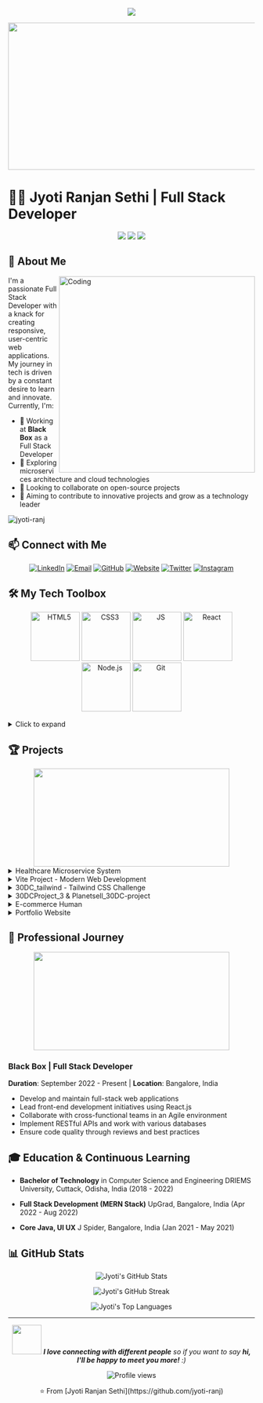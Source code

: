 <p align="center">
  <img src="https://readme-typing-svg.herokuapp.com/?lines=Welcome+to+Jyoti+Ranjan+Sethi's+Profile!;Full+Stack+Developer;Passionate+Learner;Open+Source+Enthusiast&font=Fira%20Code&center=true&width=480&height=50&duration=4000&pause=1000">
</p>

<div align="center">
  <img src="https://media.giphy.com/media/f3iwJFOVOwuy7K6FFw/giphy.gif" width="600" height="300"/>
</div>

# 👨‍💻 Jyoti Ranjan Sethi | Full Stack Developer

<p align="center">
  <a href="https://www.linkedin.com/in/jyoti-ranjan-sethi-355a84205/"><img src="https://img.shields.io/badge/-LinkedIn-0077B5?style=for-the-badge&logo=Linkedin&logoColor=white"/></a>
  <a href="mailto:jrs15jan2000@gmail.com"><img src="https://img.shields.io/badge/-Email-D14836?style=for-the-badge&logo=Gmail&logoColor=white"/></a>
  <a href="https://github.com/jyoti-ranj"><img src="https://img.shields.io/badge/-GitHub-181717?style=for-the-badge&logo=GitHub&logoColor=white"/></a>
</p>

## 🚀 About Me

<img align="right" alt="Coding" width="400" src="https://media.giphy.com/media/Y4ak9Ki2GZCbJxAnJD/giphy.gif">

I'm a passionate Full Stack Developer with a knack for creating responsive, user-centric web applications. My journey in tech is driven by a constant desire to learn and innovate. Currently, I'm:

- 🔭 Working at **Black Box** as a Full Stack Developer
- 🌱 Exploring microservices architecture and cloud technologies
- 👯 Looking to collaborate on open-source projects
- 🎯 Aiming to contribute to innovative projects and grow as a technology leader

<p align="left">
  <img src="https://komarev.com/ghpvc/?username=jyoti-ranj&label=Profile%20views&color=0e75b6&style=flat" alt="jyoti-ranj" />
</p>

## 📫 Connect with Me

<p align="center">
  <a href="https://www.linkedin.com/in/jyoti-ranjan-sethi-355a84205/"><img src="https://img.shields.io/badge/-LinkedIn-0077B5?style=for-the-badge&logo=Linkedin&logoColor=white" alt="LinkedIn"/></a>
  <a href="mailto:jrs15jan2000@gmail.com"><img src="https://img.shields.io/badge/-Email-D14836?style=for-the-badge&logo=Gmail&logoColor=white" alt="Email"/></a>
  <a href="https://github.com/jyoti-ranj"><img src="https://img.shields.io/badge/-GitHub-181717?style=for-the-badge&logo=GitHub&logoColor=white" alt="GitHub"/></a>
  <a href="https://portfolio-jrs.netlify.app/"><img src="https://img.shields.io/badge/-Website-000000?style=for-the-badge&logo=Google%20Chrome&logoColor=white" alt="Website"/></a>
  <a href="https://twitter.com/jyoti_ranjan_se"><img src="https://img.shields.io/badge/-Twitter-1DA1F2?style=for-the-badge&logo=Twitter&logoColor=white" alt="Twitter"/></a>
  <a href="https://www.instagram.com/jyoti_ranjan_se/"><img src="https://img.shields.io/badge/-Instagram-E4405F?style=for-the-badge&logo=Instagram&logoColor=white" alt="Instagram"/></a>
</p>

## 🛠️ My Tech Toolbox

<p align="center">
  <img src="https://media3.giphy.com/media/XAxylRMCdpbEWUAvr8/giphy.gif" width="100" alt="HTML5">
  <img src="https://media3.giphy.com/media/fsEaZldNC8A1PJ3mwp/giphy.gif" width="100" alt="CSS3">
  <img src="https://media3.giphy.com/media/SvFocn0wNMx0iv2rYz/giphy.gif" width="100" alt="JS">
  <img src="https://media3.giphy.com/media/eNAsjO55tPbgaor7ma/giphy.gif" width="100" alt="React">
  <img src="https://media3.giphy.com/media/kdFc8fubgS31b8DsVu/giphy.gif" width="100" alt="Node.js">
  <img src="https://media3.giphy.com/media/kH1DBkPNyZPOk0BxrM/giphy.gif" width="100" alt="Git">
</p>

<details>
<summary>Click to expand</summary>

### Languages
![Java](https://img.shields.io/badge/-Java-007396?style=flat-square&logo=java&logoColor=white)
![JavaScript](https://img.shields.io/badge/-JavaScript-F7DF1E?style=flat-square&logo=javascript&logoColor=black)
![TypeScript](https://img.shields.io/badge/-TypeScript-3178C6?style=flat-square&logo=typescript&logoColor=white)
![HTML5](https://img.shields.io/badge/-HTML5-E34F26?style=flat-square&logo=html5&logoColor=white)
![CSS3](https://img.shields.io/badge/-CSS3-1572B6?style=flat-square&logo=css3&logoColor=white)

### Frontend
![React](https://img.shields.io/badge/-React-61DAFB?style=flat-square&logo=react&logoColor=black)
![Tailwind CSS](https://img.shields.io/badge/-Tailwind_CSS-38B2AC?style=flat-square&logo=tailwind-css&logoColor=white)

### Backend
![Node.js](https://img.shields.io/badge/-Node.js-339933?style=flat-square&logo=node.js&logoColor=white)
![Express.js](https://img.shields.io/badge/-Express.js-000000?style=flat-square&logo=express&logoColor=white)

### Databases
![MongoDB](https://img.shields.io/badge/-MongoDB-47A248?style=flat-square&logo=mongodb&logoColor=white)
![MySQL](https://img.shields.io/badge/-MySQL-4479A1?style=flat-square&logo=mysql&logoColor=white)
![PostgreSQL](https://img.shields.io/badge/-PostgreSQL-336791?style=flat-square&logo=postgresql&logoColor=white)
![Oracle](https://img.shields.io/badge/-Oracle-F80000?style=flat-square&logo=oracle&logoColor=white)

### Tools & Technologies
![Git](https://img.shields.io/badge/-Git-F05032?style=flat-square&logo=git&logoColor=white)
![VS Code](https://img.shields.io/badge/-VS_Code-007ACC?style=flat-square&logo=visual-studio-code&logoColor=white)
![IntelliJ IDEA](https://img.shields.io/badge/-IntelliJ_IDEA-000000?style=flat-square&logo=intellij-idea&logoColor=white)
![Postman](https://img.shields.io/badge/-Postman-FF6C37?style=flat-square&logo=postman&logoColor=white)
![npm](https://img.shields.io/badge/-npm-CB3837?style=flat-square&logo=npm&logoColor=white)
![Yarn](https://img.shields.io/badge/-Yarn-2C8EBB?style=flat-square&logo=yarn&logoColor=white)
![Vite](https://img.shields.io/badge/-Vite-646CFF?style=flat-square&logo=vite&logoColor=white)

### Additional Skills
![RESTful APIs](https://img.shields.io/badge/-RESTful_APIs-009688?style=flat-square&logo=fastapi&logoColor=white)
![Responsive Design](https://img.shields.io/badge/-Responsive_Design-1572B6?style=flat-square&logo=css3&logoColor=white)
![Agile](https://img.shields.io/badge/-Agile-47A248?style=flat-square&logo=agile&logoColor=white)

</details>

## 🏆 Projects

<div align="center">
  <img src="https://media.giphy.com/media/3oKIPEqDGUULpEU0aQ/giphy.gif" width="400" height="200">
</div>

<details>
<summary>Healthcare Microservice System</summary>

- **Repository**: [Healthcare_Microservice](https://github.com/jyoti-ranj/Healthcare_Microservice)
- **Tech Stack**: JavaScript, Node.js, Express.js
- **Key Features**:
  - Microservice architecture for healthcare management
  - RESTful APIs for patient data handling
  - Authentication and authorization
- **Learning Outcomes**: Microservice architecture, API design, healthcare data security
</details>

<details>
<summary>Vite Project - Modern Web Development</summary>

- **Repository**: [vite-project](https://github.com/jyoti-ranj/vite-project)
- **Tech Stack**: JavaScript, Vite, React
- **Key Features**:
  - Fast build times with Vite
  - Modern React practices
  - Responsive design
- **Learning Outcomes**: Vite build tool, modern JavaScript tooling, code splitting
</details>

<details>
<summary>30DC_tailwind - Tailwind CSS Challenge</summary>

- **Repository**: [30DC_tailwind](https://github.com/jyoti-ranj/30DC_tailwind)
- **Tech Stack**: HTML, Tailwind CSS
- **Description**: 30-day coding challenge focusing on Tailwind CSS
- **Learning Outcomes**: Tailwind CSS mastery, responsive design, UI component development
</details>

<details>
<summary>30DCProject_3 & Planetsell_30DC-project</summary>

- **Repositories**: 
  - [30DCProject_3](https://github.com/jyoti-ranj/30DCProject_3)
  - [Planetsell_30DC-project](https://github.com/jyoti-ranj/Planetsell_30DC-project)
- **Tech Stack**: CSS, HTML
- **Key Features**:
  - Custom CSS animations
  - Responsive layouts
  - Modern UI components
- **Learning Outcomes**: Advanced CSS, CSS Grid and Flexbox, cross-browser compatibility
</details>

<details>
<summary>E-commerce Human</summary>

- **Repository**: [ecommerce-Human](https://github.com/jyoti-ranj/ecommerce-Human)
- **Tech Stack**: HTML, CSS, JavaScript
- **Key Features**:
  - Product catalog
  - Shopping cart functionality
  - User authentication
- **Learning Outcomes**: State management, UX design, e-commerce workflows
</details>

<details>
<summary>Portfolio Website</summary>

- **Repository**: [Portfolio-Website](https://github.com/jyoti-ranj/Portfolio-Website)
- **Tech Stack**: HTML, CSS, JavaScript
- **Key Features**:
  - Responsive design
  - Project showcase
  - Professional information display
- **Learning Outcomes**: Personal branding, modern web design, performance optimization
</details>

## 💼 Professional Journey

<div align="center">
  <img src="https://media.giphy.com/media/dWesBcTLavkZuG35MI/giphy.gif" width="400" height="200">
</div>

### Black Box | Full Stack Developer
**Duration**: September 2022 - Present | **Location**: Bangalore, India

- Develop and maintain full-stack web applications
- Lead front-end development initiatives using React.js
- Collaborate with cross-functional teams in an Agile environment
- Implement RESTful APIs and work with various databases
- Ensure code quality through reviews and best practices

## 🎓 Education & Continuous Learning

- **Bachelor of Technology** in Computer Science and Engineering
  DRIEMS University, Cuttack, Odisha, India (2018 - 2022)

- **Full Stack Development (MERN Stack)**
  UpGrad, Bangalore, India (Apr 2022 - Aug 2022)

- **Core Java, UI UX**
  J Spider, Bangalore, India (Jan 2021 - May 2021)

## 📊 GitHub Stats

<p align="center">
  <img src="https://github-readme-stats.vercel.app/api?username=jyoti-ranj&show_icons=true&theme=radical" alt="Jyoti's GitHub Stats" />
</p>

<p align="center">
  <img src="https://github-readme-streak-stats.herokuapp.com/?user=jyoti-ranj&theme=radical" alt="Jyoti's GitHub Streak" />
</p>

<p align="center">
  <img src="https://github-readme-stats.vercel.app/api/top-langs/?username=jyoti-ranj&layout=compact&theme=radical" alt="Jyoti's Top Languages" />
</p>

---

<div align="center">
  <img src="https://media.giphy.com/media/LnQjpWaON8nhr21vNW/giphy.gif" width="60"> <em><b>I love connecting with different people</b> so if you want to say <b>hi, I'll be happy to meet you more!</b> :)</em>
</div>

<p align="center">
  <img src="https://komarev.com/ghpvc/?username=jyoti-ranj&style=flat-square&color=blue" alt="Profile views" />
</p>

<p align="center">⭐️ From [Jyoti Ranjan Sethi](https://github.com/jyoti-ranj)</p>
